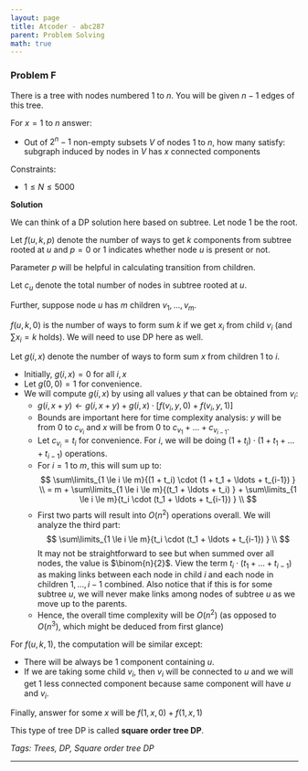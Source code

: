 ```yaml
---
layout: page
title: Atcoder - abc287
parent: Problem Solving
math: true
---
```


### Problem F

There is a tree with nodes numbered $1$ to $n$. You will be given $n-1$
edges of this tree.

For $x = 1$ to $n$ answer:
- Out of $2^n - 1$ non-empty subsets $V$ of nodes $1$ to $n$, how many
  satisfy: subgraph induced by nodes in $V$ has $x$ connected components

Constraints:
- $1 \le N \le 5000$

**Solution**

We can think of a DP solution here based on
subtree. Let node $1$ be the root.

Let $f(u, k, p)$ denote the number of ways
to get $k$ components from subtree rooted at $u$
and $p = 0$ or $1$ indicates whether node $u$ is
present or not.

Parameter $p$ will be helpful in calculating transition
from children.

Let $c_u$ denote the total number of nodes in subtree rooted
at $u$.

Further, suppose node $u$ has $m$ children $v_1,\ldots,v_m$.

$f(u, k, 0)$ is the number of ways to form sum $k$
if we get $x_i$ from child $v_i$ (and $\sum{x_i} = k$ holds).
We will need to use DP here as well.

Let $g(i, x)$ denote the number of ways to form sum $x$
from children $1$ to $i$.
- Initially, $g(i, x) = 0$ for all $i, x$
- Let $g(0, 0) = 1$ for convenience.
- We will compute $g(i, x)$ by using all values $y$ that can be
  obtained from $v_i$:
  - $g(i, x + y) \leftarrow g(i, x + y) + g(i, x) \cdot [f(v_i, y, 0) + f(v_i, y, 1)]$
  - Bounds are important here for time complexity analysis: $y$ will be from $0$ to $c_{v_i}$
    and $x$ will be from $0$ to $c_{v_1} + \ldots + c_{v_{i-1}}$.
  - Let $c_{v_i} = t_i$ for convenience.
    For $i$, we will be doing $(1 + t_i) \cdot (1 + t_1 + \ldots + t_{i-1})$ operations.
  - For $i = 1$ to $m$, this will sum up to:
    $$
    \sum\limits_{1 \le i \le m}{(1 + t_i) \cdot (1 + t_1 + \ldots + t_{i-1}) } \\
    = m + \sum\limits_{1 \le i \le m}{(t_1 + \ldots + t_i) } + \sum\limits_{1 \le i \le m}{t_i \cdot (t_1 + \ldots + t_{i-1}) } \\
    $$
  - First two parts will result into $O(n^2)$ operations overall. We will
    analyze the third part:
    $$
    \sum\limits_{1 \le i \le m}{t_i \cdot (t_1 + \ldots + t_{i-1}) } \\
    $$
    It may not be straightforward to see but when summed over all nodes,
    the value is $\binom{n}{2}$.
    View the term $t_i \cdot (t_1 + \ldots + t_{i-1})$ as making
    links between each node in child $i$ and each node in children $1,\ldots,i-1$ combined.
    Also notice that if this is for some subtree $u$, we will never
    make links among nodes of subtree $u$ as we move up to the parents.
  - Hence, the overall time complexity will be $O(n^2)$ (as opposed to $O(n^3)$, which might be deduced from first glance)

For $f(u, k, 1)$, the computation will be similar except:
- There will be always be $1$ component containing $u$.
- If we are taking some child $v_i$, then $v_i$ will be connected
  to $u$ and we will get $1$ less connected component because
  same component will have $u$ and $v_i$.

Finally, answer for some $x$ will be $f(1, x, 0) + f(1, x, 1)$

This type of tree DP is called **square order tree DP**.

*Tags: Trees, DP, Square order tree DP*

***